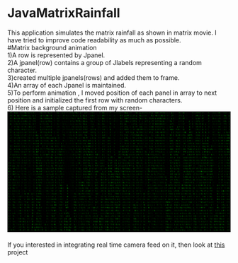 # JavaMatrixRainfall
This application simulates the matrix rainfall as shown in matrix movie. I have tried to improve code readability as much as possible.
<br/>
#Matrix background animation<br/>
1)A row is represented by Jpanel.<br/>
2)A jpanel(row) contains a group of Jlabels representing a random character.<br/>
3)created multiple jpanels(rows) and added them to frame.<br/>
4)An array of each Jpanel is maintained.<br/>
5)To perform animation , I moved position of each panel in array to next position and initialized the first row with random characters.<br/>
6) Here is a sample captured from my screen- <br/>![alt text](https://github.com/aditkumar1/JavaMatrixRainfall/blob/master/sample.PNG)<br/><br/>
If you interested in integrating real time camera feed on it, then look at <a href="https://github.com/aditkumar1/Matrix-Vision">this</a> project
